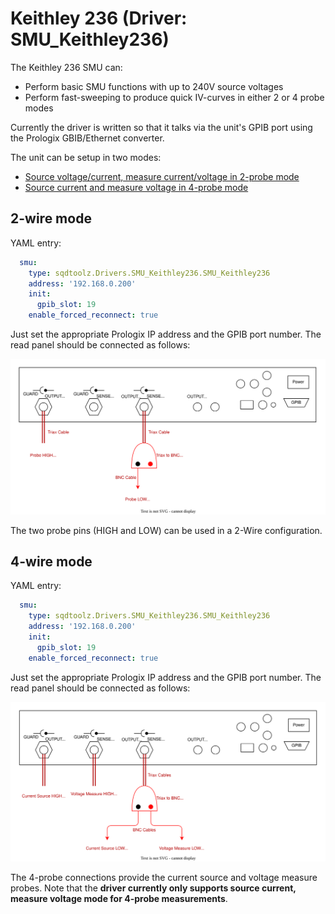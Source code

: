 # Keithley 236 (Driver: SMU_Keithley236)

The Keithley 236 SMU can:
- Perform basic SMU functions with up to 240V source voltages
- Perform fast-sweeping to produce quick IV-curves in either 2 or 4 probe modes

Currently the driver is written so that it talks via the unit's GPIB port using the Prologix GBIB/Ethernet converter.

The unit can be setup in two modes:
- [Source voltage/current, measure current/voltage in 2-probe mode](#2-wire-mode)
- [Source current and measure voltage in 4-probe mode](#4-wire-mode)

## 2-wire mode

YAML entry:

```yaml
  smu:
    type: sqdtoolz.Drivers.SMU_Keithley236.SMU_Keithley236
    address: '192.168.0.200'
    init:
      gpib_slot: 19
    enable_forced_reconnect: true
```

Just set the appropriate Prologix IP address and the GPIB port number. The read panel should be connected as follows:

![My Diagram3](Keithley_236_2Wire.drawio.svg)

The two probe pins (HIGH and LOW) can be used in a 2-Wire configuration.

## 4-wire mode

YAML entry:

```yaml
  smu:
    type: sqdtoolz.Drivers.SMU_Keithley236.SMU_Keithley236
    address: '192.168.0.200'
    init:
      gpib_slot: 19
    enable_forced_reconnect: true
```

Just set the appropriate Prologix IP address and the GPIB port number. The read panel should be connected as follows:

![My Diagram3](Keithley_236_4Wire.drawio.svg)

The 4-probe connections provide the current source and voltage measure probes. Note that the **driver currently only supports source current, measure voltage mode for 4-probe measurements**.
